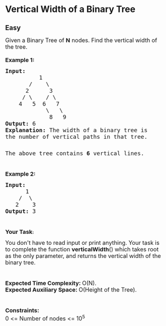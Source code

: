 # Vertical Width of a Binary Tree
## Easy 
<div class="problem-statement">
                <p></p><p><span style="font-size:18px">Given a Binary Tree of <strong>N</strong> nodes. Find the vertical width of the tree.<br>
<br>
<strong>Example 1:</strong></span></p>

<pre><span style="font-size:18px"><strong>Input:
</strong>          1
       /    \
      2      3
     / \    / \
    4   5  6   7
            \   \
             8   9
<strong>Output: </strong>6
<strong>Explanation:</strong> The width of a binary tree is
the number of vertical paths in that tree.</span>

<span style="font-size:18px"><img alt="" class="alignnone size-full wp-image-356895 img-responsive" src="https://cdncontribute.geeksforgeeks.org/wp-content/uploads/tree2-8.png"></span>

<span style="font-size:18px">The above tree contains <strong>6</strong> vertical lines.</span></pre>

<p>&nbsp;</p>

<p><span style="font-size:18px"><strong>Example 2:</strong></span></p>

<pre><span style="font-size:18px"><strong>Input:
</strong>      1
&nbsp;   /  \
&nbsp;  2    3
<strong>Output: </strong>3
</span></pre>

<p>&nbsp;</p>

<p><strong><span style="font-size:18px">Your Task</span>:</strong></p>

<p><span style="font-size:18px">You don't have to read input or print anything. Your&nbsp;task is to complete the function <strong>verticalWidth</strong>() which takes root as the only parameter, and returns the vertical width of the binary tree.</span></p>

<p>&nbsp;</p>

<p><span style="font-size:18px"><strong>Expected Time Complexity:&nbsp;</strong>O(N).<br>
<strong>Expected Auxiliary Space:&nbsp;</strong>O(Height of the Tree).</span></p>

<p>&nbsp;</p>

<p><span style="font-size:18px"><strong>Constraints:</strong><br>
0 &lt;= Number of nodes &lt;= 10<sup>5</sup></span></p>
 <p></p>
            </div>